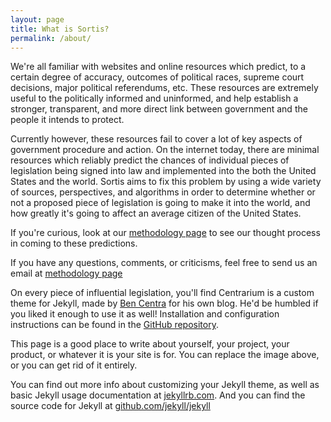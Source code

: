 ```yaml
---
layout: page
title: What is Sortis?
permalink: /about/
---
```


We're all familiar with websites and online resources which predict, to a certain degree of accuracy, outcomes of political races, supreme court decisions, major political referendums, etc. These resources are extremely useful to the politically informed and uninformed, and help establish a stronger, transparent, and more direct link between government and the people it intends to protect.

Currently however, these resources fail to cover a lot of key aspects of government procedure and action. On the internet today, there are minimal resources which reliably predict the chances of individual pieces of legislation being signed into law and implemented into the both the United States and the world. Sortis aims to fix this problem by using a wide variety of sources, perspectives, and algorithms in order to determine whether or not a proposed piece of legislation is going to make it into the world, and how greatly it's going to affect an average citizen of the United States.

If you're curious, look at our [methodology page](https://sortis.org/methodology) to see our thought process in coming to these predictions.

If you have any questions, comments, or criticisms, feel free to send us an email at [methodology page](s)

On every piece of influential legislation, you'll find
Centrarium is a custom theme for Jekyll, made by [Ben Centra][bencentra] for his own blog. He'd be humbled if you liked it enough to use it as well! Installation and configuration instructions can be found in the [GitHub repository](https://github.com/bencentra/centrarium).

This page is a good place to write about yourself, your project, your product, or whatever it is your site is for. You can replace the image above, or you can get rid of it entirely.

You can find out more info about customizing your Jekyll theme, as well as basic Jekyll usage documentation at [jekyllrb.com](http://jekyllrb.com/). And you can find the source code for Jekyll at [github.com/jekyll/jekyll](https://github.com/jekyll/jekyll)

[centrarium]: https://github.com/bencentra/centrarium
[bencentra]: http://bencentra.com
[jekyll]: https://github.com/jekyll/jekyll
